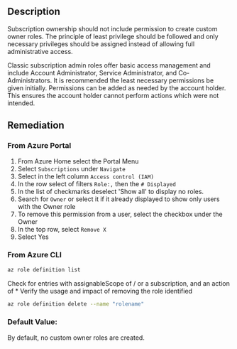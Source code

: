 ## Description

Subscription ownership should not include permission to create custom owner roles. The principle of least privilege should be followed and only necessary privileges should be assigned instead of allowing full administrative access.

Classic subscription admin roles offer basic access management and include Account Administrator, Service Administrator, and Co-Administrators. It is recommended the least necessary permissions be given initially. Permissions can be added as needed by the account holder. This ensures the account holder cannot perform actions which were not intended.

## Remediation

### From Azure Portal

  1. From Azure Home select the Portal Menu
  2. Select `Subscriptions` under `Navigate`
  3. Select in the left column `Access control (IAM)`
  4. In the row select of filters `Role:,` then the `# Displayed`
  5. In the list of checkmarks deselect 'Show all' to display no roles.
  6. Search for `Owner` or select it if it already displayed to show only users with the Owner role
  7. To remove this permission from a user, select the checkbox under the Owner
  8. In the top row, select `Remove X`
  9. Select Yes

### From Azure CLI

```bash
az role definition list
```
Check for entries with assignableScope of / or a subscription, and an action of * Verify the usage and impact of removing the role identified

```bash
az role definition delete --name "rolename"
```

### Default Value:

By default, no custom owner roles are created.